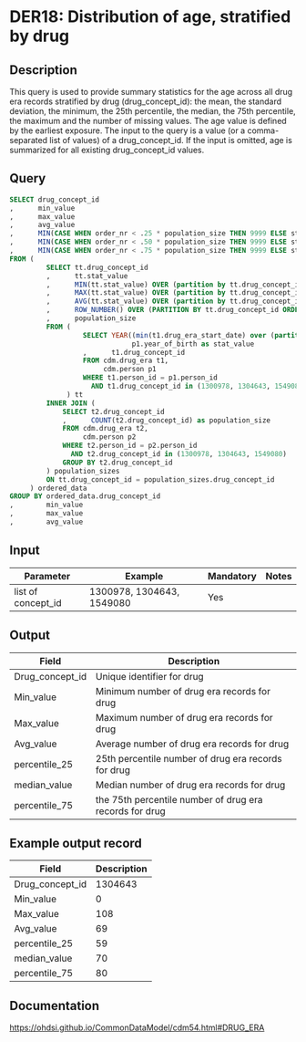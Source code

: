 <!---
Group:drug era
Name:DER18 Distribution of age, stratified by drug
Author: Alberto Labarga
CDM Version: 5.4
-->

# DER18: Distribution of age, stratified by drug

## Description
This query is used to provide summary statistics for the age across all drug era records stratified by drug (drug_concept_id): the mean, the standard deviation, the minimum, the 25th percentile, the median, the 75th percentile, the maximum and the number of missing values. The age value is defined by the earliest exposure. The input to the query is a value (or a comma-separated list of values) of a drug_concept_id. If the input is omitted, age is summarized for all existing drug_concept_id values.

## Query
```sql
SELECT drug_concept_id
,      min_value
,      max_value
,      avg_value
,      MIN(CASE WHEN order_nr < .25 * population_size THEN 9999 ELSE stat_value END) AS percentile_25
,      MIN(CASE WHEN order_nr < .50 * population_size THEN 9999 ELSE stat_value END) AS median_value
,      MIN(CASE WHEN order_nr < .75 * population_size THEN 9999 ELSE stat_value END) AS percentile_75
FROM (
         SELECT tt.drug_concept_id
         ,      tt.stat_value
         ,      MIN(tt.stat_value) OVER (partition by tt.drug_concept_id) AS min_value
         ,      MAX(tt.stat_value) OVER (partition by tt.drug_concept_id) AS max_value
         ,      AVG(tt.stat_value) OVER (partition by tt.drug_concept_id) AS avg_value
         ,      ROW_NUMBER() OVER (PARTITION BY tt.drug_concept_id ORDER BY tt.drug_concept_id, tt.stat_value) order_nr
         ,      population_size
         FROM (
                  SELECT YEAR((min(t1.drug_era_start_date) over (partition by t1.person_id, t1.drug_concept_id))) -
                              p1.year_of_birth as stat_value
                  ,      t1.drug_concept_id
                  FROM cdm.drug_era t1,
                       cdm.person p1
                  WHERE t1.person_id = p1.person_id
                    AND t1.drug_concept_id in (1300978, 1304643, 1549080)
              ) tt
         INNER JOIN (
             SELECT t2.drug_concept_id
             ,      COUNT(t2.drug_concept_id) as population_size
             FROM cdm.drug_era t2,
                  cdm.person p2
             WHERE t2.person_id = p2.person_id
               AND t2.drug_concept_id in (1300978, 1304643, 1549080)
             GROUP BY t2.drug_concept_id
         ) population_sizes
         ON tt.drug_concept_id = population_sizes.drug_concept_id
     ) ordered_data
GROUP BY ordered_data.drug_concept_id
,        min_value
,        max_value
,        avg_value
```

## Input

|  Parameter |  Example |  Mandatory |  Notes |
| --- | --- | --- | --- |
| list of concept_id | 1300978, 1304643, 1549080 | Yes |   |

## Output

|  Field |  Description |
| --- | --- |
| Drug_concept_id | Unique identifier for drug |
| Min_value | Minimum number of drug era records for drug |
| Max_value | Maximum number of drug era records for drug |
| Avg_value | Average number of drug era records for drug |
| percentile_25 | 25th percentile number of drug era records for drug |
| median_value | Median number of drug era records for drug |
| percentile_75 | the 75th percentile number of drug era records for drug |

## Example output record

|  Field |  Description |
| --- | --- |
| Drug_concept_id | 1304643 |
| Min_value | 0 |
| Max_value | 108 |
| Avg_value | 69 |
| percentile_25 | 59 |
| median_value | 70 |
| percentile_75 | 80 |

## Documentation
https://ohdsi.github.io/CommonDataModel/cdm54.html#DRUG_ERA
